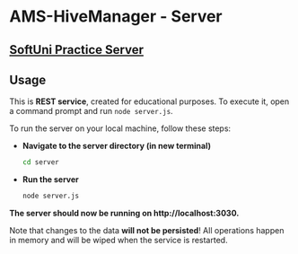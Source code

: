 # AMS-HiveManager - Server
## [SoftUni Practice Server](https://github.com/softuni-practice-server/softuni-practice-server)

## Usage
This is **REST service**, created for educational purposes. To execute it, open a command prompt and run `node server.js`.

To run the server on your local machine, follow these steps:

  - **Navigate to the server directory (in new terminal)**
     ```bash
     cd server

  - **Run the server**
     ```bash
     node server.js

**The server should now be running on http://localhost:3030.**

Note that changes to the data **will not be persisted**! All operations happen in memory and will be wiped when the service is restarted.
